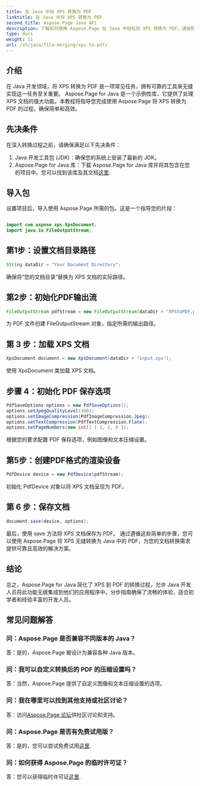```yaml
---
title: 在 Java 中将 XPS 转换为 PDF
linktitle: 在 Java 中将 XPS 转换为 PDF
second_title: Aspose.Page Java API
description: 了解如何使用 Aspose.Page 在 Java 中轻松将 XPS 转换为 PDF。请按照我们的分步指南进行高效的文档转换。
type: docs
weight: 11
url: /zh/java/file-merging/xps-to-pdf/
---
```

## 介绍
在 Java 开发领域，将 XPS 转换为 PDF 是一项常见任务，拥有可靠的工具来无缝实现这一任务至关重要。 Aspose.Page for Java 是一个示例性库，它提供了处理 XPS 文档的强大功能。本教程将指导您完成使用 Aspose.Page 将 XPS 转换为 PDF 的过程，确保简单和高效。
## 先决条件
在深入转换过程之前，请确保满足以下先决条件：
1. Java 开发工具包 (JDK)：确保您的系统上安装了最新的 JDK。
2.  Aspose.Page for Java 库：下载 Aspose.Page for Java 库并将其包含在您的项目中。您可以找到该库及其文档[这里](https://reference.aspose.com/page/java/).
## 导入包
设置项目后，导入使用 Aspose.Page 所需的包。这是一个指导您的片段：
```java

import com.aspose.xps.XpsDocument;
import java.io.FileOutputStream;
```
## 第1步：设置文档目录路径
```java
String dataDir = "Your Document Directory";
```
确保将“您的文档目录”替换为 XPS 文档的实际路径。
## 第2步：初始化PDF输出流
```java
FileOutputStream pdfStream = new FileOutputStream(dataDir + "XPStoPDF.pdf");
```
为 PDF 文件创建 FileOutputStream 对象，指定所需的输出路径。
## 第 3 步：加载 XPS 文档
```java
XpsDocument document = new XpsDocument(dataDir + "input.xps");
```
使用 XpsDocument 类加载 XPS 文档。
## 步骤 4：初始化 PDF 保存选项
```java
PdfSaveOptions options = new PdfSaveOptions();
options.setJpegQualityLevel(100);
options.setImageCompression(PdfImageCompression.Jpeg);
options.setTextCompression(PdfTextCompression.Flate);
options.setPageNumbers(new int[] { 1, 2, 6 });
```
根据您的要求配置 PDF 保存选项，例如图像和文本压缩设置。
## 第5步：创建PDF格式的渲染设备
```java
PdfDevice device = new PdfDevice(pdfStream);
```
初始化 PdfDevice 对象以将 XPS 文档呈现为 PDF。
## 第 6 步：保存文档
```java
document.save(device, options);
```
最后，使用 save 方法将 XPS 文档保存为 PDF。
通过遵循这些简单的步骤，您可以使用 Aspose.Page 将 XPS 无缝转换为 Java 中的 PDF，为您的文档转换需求提供可靠且高效的解决方案。
## 结论
总之，Aspose.Page for Java 简化了 XPS 到 PDF 的转换过程，允许 Java 开发人员将此功能无缝集成到他们的应用程序中。分步指南确保了流畅的体验，适合初学者和经验丰富的开发人员。
## 常见问题解答
### 问：Aspose.Page 是否兼容不同版本的 Java？
答：是的，Aspose.Page 被设计为兼容各种 Java 版本。
### 问：我可以自定义转换后的 PDF 的压缩设置吗？
答：当然，Aspose.Page 提供了自定义图像和文本压缩设置的选项。
### 问：我在哪里可以找到其他支持或社区讨论？
答：访问[Aspose.Page 论坛](https://forum.aspose.com/c/page/39)供社区讨论和支持。
### 问：Aspose.Page 是否有免费试用版？
答：是的，您可以尝试免费试用[这里](https://releases.aspose.com/).
### 问：如何获得 Aspose.Page 的临时许可证？
答：您可以获得临时许可证[这里](https://purchase.aspose.com/temporary-license/).